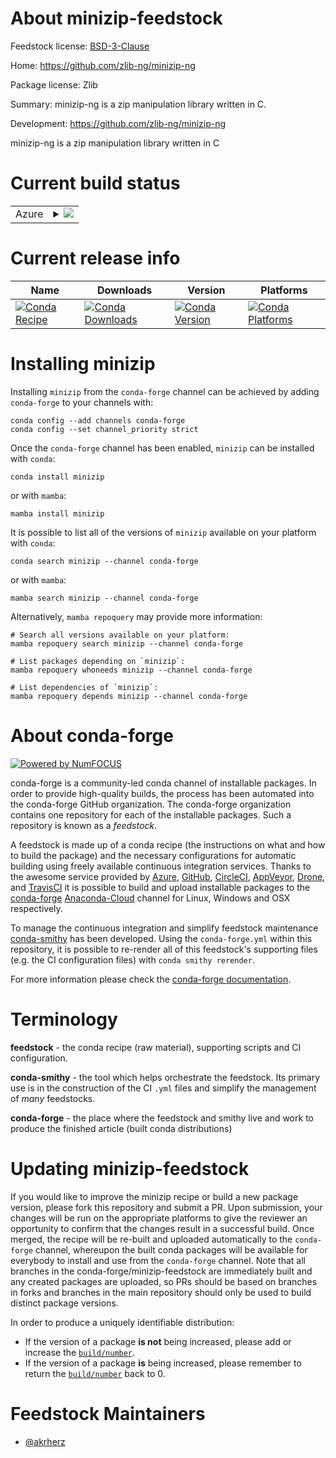 About minizip-feedstock
=======================

Feedstock license: [BSD-3-Clause](https://github.com/conda-forge/minizip-feedstock/blob/main/LICENSE.txt)

Home: https://github.com/zlib-ng/minizip-ng

Package license: Zlib

Summary: minizip-ng is a zip manipulation library written in C.

Development: https://github.com/zlib-ng/minizip-ng

minizip-ng is a zip manipulation library written in C


Current build status
====================


<table>
    
  <tr>
    <td>Azure</td>
    <td>
      <details>
        <summary>
          <a href="https://dev.azure.com/conda-forge/feedstock-builds/_build/latest?definitionId=20336&branchName=main">
            <img src="https://dev.azure.com/conda-forge/feedstock-builds/_apis/build/status/minizip-feedstock?branchName=main">
          </a>
        </summary>
        <table>
          <thead><tr><th>Variant</th><th>Status</th></tr></thead>
          <tbody><tr>
              <td>linux_64</td>
              <td>
                <a href="https://dev.azure.com/conda-forge/feedstock-builds/_build/latest?definitionId=20336&branchName=main">
                  <img src="https://dev.azure.com/conda-forge/feedstock-builds/_apis/build/status/minizip-feedstock?branchName=main&jobName=linux&configuration=linux%20linux_64_" alt="variant">
                </a>
              </td>
            </tr><tr>
              <td>osx_64</td>
              <td>
                <a href="https://dev.azure.com/conda-forge/feedstock-builds/_build/latest?definitionId=20336&branchName=main">
                  <img src="https://dev.azure.com/conda-forge/feedstock-builds/_apis/build/status/minizip-feedstock?branchName=main&jobName=osx&configuration=osx%20osx_64_" alt="variant">
                </a>
              </td>
            </tr><tr>
              <td>win_64</td>
              <td>
                <a href="https://dev.azure.com/conda-forge/feedstock-builds/_build/latest?definitionId=20336&branchName=main">
                  <img src="https://dev.azure.com/conda-forge/feedstock-builds/_apis/build/status/minizip-feedstock?branchName=main&jobName=win&configuration=win%20win_64_" alt="variant">
                </a>
              </td>
            </tr>
          </tbody>
        </table>
      </details>
    </td>
  </tr>
</table>

Current release info
====================

| Name | Downloads | Version | Platforms |
| --- | --- | --- | --- |
| [![Conda Recipe](https://img.shields.io/badge/recipe-minizip-green.svg)](https://anaconda.org/conda-forge/minizip) | [![Conda Downloads](https://img.shields.io/conda/dn/conda-forge/minizip.svg)](https://anaconda.org/conda-forge/minizip) | [![Conda Version](https://img.shields.io/conda/vn/conda-forge/minizip.svg)](https://anaconda.org/conda-forge/minizip) | [![Conda Platforms](https://img.shields.io/conda/pn/conda-forge/minizip.svg)](https://anaconda.org/conda-forge/minizip) |

Installing minizip
==================

Installing `minizip` from the `conda-forge` channel can be achieved by adding `conda-forge` to your channels with:

```
conda config --add channels conda-forge
conda config --set channel_priority strict
```

Once the `conda-forge` channel has been enabled, `minizip` can be installed with `conda`:

```
conda install minizip
```

or with `mamba`:

```
mamba install minizip
```

It is possible to list all of the versions of `minizip` available on your platform with `conda`:

```
conda search minizip --channel conda-forge
```

or with `mamba`:

```
mamba search minizip --channel conda-forge
```

Alternatively, `mamba repoquery` may provide more information:

```
# Search all versions available on your platform:
mamba repoquery search minizip --channel conda-forge

# List packages depending on `minizip`:
mamba repoquery whoneeds minizip --channel conda-forge

# List dependencies of `minizip`:
mamba repoquery depends minizip --channel conda-forge
```


About conda-forge
=================

[![Powered by
NumFOCUS](https://img.shields.io/badge/powered%20by-NumFOCUS-orange.svg?style=flat&colorA=E1523D&colorB=007D8A)](https://numfocus.org)

conda-forge is a community-led conda channel of installable packages.
In order to provide high-quality builds, the process has been automated into the
conda-forge GitHub organization. The conda-forge organization contains one repository
for each of the installable packages. Such a repository is known as a *feedstock*.

A feedstock is made up of a conda recipe (the instructions on what and how to build
the package) and the necessary configurations for automatic building using freely
available continuous integration services. Thanks to the awesome service provided by
[Azure](https://azure.microsoft.com/en-us/services/devops/), [GitHub](https://github.com/),
[CircleCI](https://circleci.com/), [AppVeyor](https://www.appveyor.com/),
[Drone](https://cloud.drone.io/welcome), and [TravisCI](https://travis-ci.com/)
it is possible to build and upload installable packages to the
[conda-forge](https://anaconda.org/conda-forge) [Anaconda-Cloud](https://anaconda.org/)
channel for Linux, Windows and OSX respectively.

To manage the continuous integration and simplify feedstock maintenance
[conda-smithy](https://github.com/conda-forge/conda-smithy) has been developed.
Using the ``conda-forge.yml`` within this repository, it is possible to re-render all of
this feedstock's supporting files (e.g. the CI configuration files) with ``conda smithy rerender``.

For more information please check the [conda-forge documentation](https://conda-forge.org/docs/).

Terminology
===========

**feedstock** - the conda recipe (raw material), supporting scripts and CI configuration.

**conda-smithy** - the tool which helps orchestrate the feedstock.
                   Its primary use is in the construction of the CI ``.yml`` files
                   and simplify the management of *many* feedstocks.

**conda-forge** - the place where the feedstock and smithy live and work to
                  produce the finished article (built conda distributions)


Updating minizip-feedstock
==========================

If you would like to improve the minizip recipe or build a new
package version, please fork this repository and submit a PR. Upon submission,
your changes will be run on the appropriate platforms to give the reviewer an
opportunity to confirm that the changes result in a successful build. Once
merged, the recipe will be re-built and uploaded automatically to the
`conda-forge` channel, whereupon the built conda packages will be available for
everybody to install and use from the `conda-forge` channel.
Note that all branches in the conda-forge/minizip-feedstock are
immediately built and any created packages are uploaded, so PRs should be based
on branches in forks and branches in the main repository should only be used to
build distinct package versions.

In order to produce a uniquely identifiable distribution:
 * If the version of a package **is not** being increased, please add or increase
   the [``build/number``](https://docs.conda.io/projects/conda-build/en/latest/resources/define-metadata.html#build-number-and-string).
 * If the version of a package **is** being increased, please remember to return
   the [``build/number``](https://docs.conda.io/projects/conda-build/en/latest/resources/define-metadata.html#build-number-and-string)
   back to 0.

Feedstock Maintainers
=====================

* [@akrherz](https://github.com/akrherz/)

